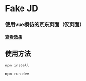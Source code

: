 # Fake JD

### 使用vue模仿的京东页面（仅页面）

#### [查看效果](http://jd.my-style.in/)

## 使用方法

```sh
npm install
```

```sh
npm run dev
```

